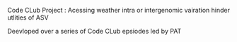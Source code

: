 Code CLub Project : Acessing weather intra or intergenomic vairation hinder utlities of ASV 

Deevloped over a series of Code CLub epsiodes led by PAT 

